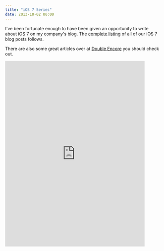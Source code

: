 ```yaml
---
title: "iOS 7 Series"
date: 2013-10-02 00:00
---
```


I've been fortunate enough to have been given an opportunity to write about iOS 7 on my company's blog. The [complete listing](http://readlists.com/f6a95991/) of all of our iOS 7 blog posts follows.

There are also some great articles over at [Double Encore](http://www.doubleencore.com/2013/09/essential-ios-7-developers-guide/) you should check out.

<div class="embed-responsive embed-responsive-16by9"><iframe src="http://readlists.com/f6a95991/embed?wmode=opaque" width="450" data-embed="true" frameborder="0" height="600" class="embed-responsive-item"></iframe></div>
<!-- more -->
